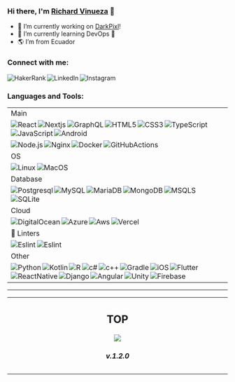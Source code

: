 ### Hi there, I'm [Richard Vinueza][website] 👋

- 🔭 I’m currently working on [DarkPixl][website]!
- 🌱 I’m currently learning DevOps 🚀
- 🌎 I’m from Ecuador

### Connect with me:
[<img align="left" alt="HakerRank"  src="https://img.shields.io/badge/-Hackerrank-2EC866?style=for-the-badge&logo=HackerRank&logoColor=white" />][hackerrank]
[<img align="left" alt="LinkedIn" src="https://img.shields.io/badge/LinkedIn-0077B5?style=for-the-badge&logo=linkedin&logoColor=white" />][linkedin]
[<img align="left" alt="Instagram"  src="https://img.shields.io/badge/Instagram-E4405F?style=for-the-badge&logo=instagram&logoColor=white" />][instagram]
<br/>

### Languages and Tools:

<table align="center">
  
  <tr><td>Main</td></tr>
  <tr>
  <td align="center" width="9999">
    <div>
      <img align="left" alt="React"  src="https://img.shields.io/badge/React-20232A?style=for-the-badge&logo=react&logoColor=61DAFB" />
      <img align="left" alt="Nextjs" src="https://img.shields.io/badge/next.js-000000?style=for-the-badge&logo=nextdotjs&logoColor=white" />
      <img align="left" alt="GraphQL" src="https://img.shields.io/badge/GraphQl-E10098?style=for-the-badge&logo=graphql&logoColor=white" />
      <img align="left" alt="HTML5" src="https://img.shields.io/badge/HTML5-E34F26?style=for-the-badge&logo=html5&logoColor=white" />
      <img align="left" alt="CSS3" src="https://img.shields.io/badge/CSS3-1572B6?style=for-the-badge&logo=css3&logoColor=white" />
      <img align="left" alt="TypeScript" src="https://img.shields.io/badge/TypeScript-007ACC?style=for-the-badge&logo=typescript&logoColor=white" />
      <img align="left" alt="JavaScript" src="https://img.shields.io/badge/JavaScript-323330?style=for-the-badge&logo=javascript&logoColor=F7DF1E" />
      <img align="left" alt="Android" src="https://img.shields.io/badge/Android-3DDC84?style=for-the-badge&logo=android&logoColor=white" />
    </div>
    </td>
  </tr>
  <tr>
    <td align="center" width="9999">
    <div>
      <img align="left" alt="Node.js" src="https://img.shields.io/badge/Node.js-339933?style=for-the-badge&logo=nodedotjs&logoColor=white" />
      <img align="left" alt="Nginx" src="https://img.shields.io/badge/Nginx-009639?style=for-the-badge&logo=nginx&logoColor=white" />
      <img align="left" alt="Docker"  src="https://img.shields.io/badge/Docker-2CA5E0?style=for-the-badge&logo=docker&logoColor=white" />
      <img align="left" alt="GitHubActions" src="https://img.shields.io/badge/GitHub_Actions-2088FF?style=for-the-badge&logo=github-actions&logoColor=white" />
    </div>
    </td>
  </tr>
  
  <tr><td>OS</td></tr><tr>
  <td align="center" width="9999">
    <div>
      <img align="left" alt="Linux"  src="https://img.shields.io/badge/Linux-FCC624?style=for-the-badge&logo=linux&logoColor=black" />
      <img align="left" alt="MacOS"  src="https://img.shields.io/badge/mac%20os-000000?style=for-the-badge&logo=apple&logoColor=white" />
    </div>
    </td>
  </tr>
  
  <tr><td>Database</td></tr><tr>
  <td align="center" width="9999">
    <div>
      <img align="left" alt="Postgresql" width="" src="https://img.shields.io/badge/PostgreSQL-316192?style=for-the-badge&logo=postgresql&logoColor=white"/>
      <img align="left" alt="MySQL"  src="https://img.shields.io/badge/MySQL-005C84?style=for-the-badge&logo=mysql&logoColor=white" />
      <img align="left" alt="MariaDB"  src="https://img.shields.io/badge/MariaDB-003545?style=for-the-badge&logo=mariadb&logoColor=white" />
      <img align="left" alt="MongoDB" src="https://img.shields.io/badge/MongoDB-4EA94B?style=for-the-badge&logo=mongodb&logoColor=white" />
      <img align="left" alt="MSQLS"  src="https://img.shields.io/badge/Microsoft%20SQL%20Server-CC2927?style=for-the-badge&logo=microsoft%20sql%20server&logoColor=white" />
       <img align="left" alt="SQLite"  src="https://img.shields.io/badge/SQLite-07405E?style=for-the-badge&logo=sqlite&logoColor=white" />
    </div>
    </td>
  </tr>
  
  <tr><td>Cloud</td></tr><tr>
  <td align="center" width="9999">
    <div>
      <img align="left" alt="DigitalOcean" src="https://img.shields.io/badge/Digital_Ocean-0080FF?style=for-the-badge&logo=DigitalOcean&logoColor=white" />
      <img align="left" alt="Azure" src="https://img.shields.io/badge/microsoft%20azure-0089D6?style=for-the-badge&logo=microsoft-azure&logoColor=white" />
      <img align="left" alt="Aws" src="https://img.shields.io/badge/Amazon_AWS-FF9900?style=for-the-badge&logo=amazonaws&logoColor=white" />
      <img align="left" alt="Vercel"  src="https://img.shields.io/badge/Vercel-000000?style=for-the-badge&logo=vercel&logoColor=white" />
    </div>
    </td>
  </tr>
  
  <tr><td>🧐 Linters</td></tr>
  <tr>
    <td align="center" width="9999">
      <div>
        <img align="left" alt="Eslint"  src="https://img.shields.io/badge/eslint-3A33D1?style=for-the-badge&logo=eslint&logoColor=white" />
        <img align="left" alt="Eslint"  src="https://img.shields.io/badge/prettier-1A2C34?style=for-the-badge&logo=prettier&logoColor=F7BA3E" />
      </div>
    </td>
  </tr>
  
  <tr><td>Other</td></tr><tr>
  <td align="center" width="9999">
    <div>
      <img align="left" alt="Python" src="https://img.shields.io/badge/Python-FFD43B?style=for-the-badge&logo=python&logoColor=black" />
      <img align="left" alt="Kotlin" src="https://img.shields.io/badge/Kotlin-0095D5?&style=for-the-badge&logo=kotlin&logoColor=white" />
      <img align="left" alt="R"  src="https://img.shields.io/badge/R-276DC3?style=for-the-badge&logo=r&logoColor=white" />
      <img align="left" alt="c#"  src="https://img.shields.io/badge/C%23-239120?style=for-the-badge&logo=c-sharp&logoColor=white" />
      <img align="left" alt="c++"  src="https://img.shields.io/badge/C%2B%2B-00599C?style=for-the-badge&logo=c%2B%2B&logoColor=white" />
      <img align="left" alt="Gradle" src="https://img.shields.io/badge/gradle-02303A?style=for-the-badge&logo=gradle&logoColor=white" />
      <img align="left" alt="iOS" src="https://img.shields.io/badge/iOS-000000?style=for-the-badge&logo=ios&logoColor=white" />
      <img align="left" alt="Flutter" src="https://img.shields.io/badge/Flutter-02569B?style=for-the-badge&logo=flutter&logoColor=white" />
      <img align="left" alt="ReactNative" src="https://img.shields.io/badge/React_Native-20232A?style=for-the-badge&logo=react&logoColor=61DAFB" />
      <img align="left" alt="Django"  src="https://img.shields.io/badge/Django-092E20?style=for-the-badge&logo=django&logoColor=green" />
      <img align="left" alt="Angular" src="https://img.shields.io/badge/Angular-DD0031?style=for-the-badge&logo=angular&logoColor=white" />
      <img align="left" alt="Unity" src="https://img.shields.io/badge/Unity-100000?style=for-the-badge&logo=unity&logoColor=white"/>
      <img align="left" alt="Firebase"  src="https://img.shields.io/badge/firebase-ffca28?style=for-the-badge&logo=firebase&logoColor=black" />
    </div>
    </td>
  </tr>
</table>

---
<table align="center"><tr><td align="center" width="9999">
  
  ## TOP
<a href="https://github.com/anuraghazra/github-readme-stats">
  <img align="center" src="https://github-readme-stats.vercel.app/api/top-langs/?username=richardnarvaez&layout=compact&count_private=true" />
</a>

##### v.1.2.0

</td></tr></table>



[website]: https://darkpixl.com
[twitter]: https://twitter.com/richardvnarvaez
[youtube]: https://youtube.com/richardvnarvaez
[instagram]: https://instagram.com/richardvnarvaez
[linkedin]: https://linkedin.com/in/richardvnarvaez
[hackerrank]: https://www.hackerrank.com/richardvnarvaez
[webdevplaylist]: https://www.youtube.com/playlist?
[jsplaylist]: https://www.youtube.com/playlist?
[cssplaylist]: https://www.youtube.com/playlist?
[reactplaylist]: https://www.youtube.com/playlist?
